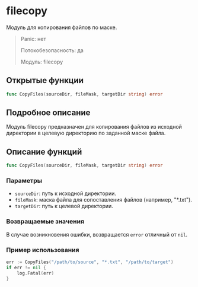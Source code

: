 # filecopy
Модуль для копирования файлов по маске.

>Panic: нет
>
>Потокобезопасность: да
>
>Модуль: filecopy

## Открытые функции
```go
func CopyFiles(sourceDir, fileMask, targetDir string) error
```
## Подробное описание
Модуль filecopy предназначен для копирования файлов из исходной директории в целевую директорию по заданной маске файла.
## Описание функций
```go
func CopyFiles(sourceDir, fileMask, targetDir string) error
```
### Параметры
- `sourceDir`: путь к исходной директории.
- `fileMask`: маска файла для сопоставления файлов (например, "*.txt").
- `targetDir`: путь к целевой директории.

### Возвращаемые значения
В случае возникновения ошибки, возвращается `error` отличный от `nil`.

### Пример использования
```go
err := CopyFiles("/path/to/source", "*.txt", "/path/to/target") 
if err != nil { 
	log.Fatal(err) 
}
```